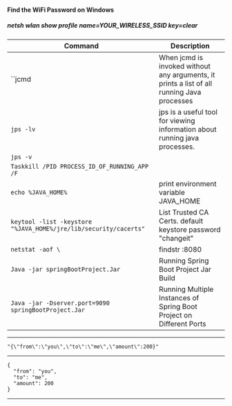 #### Find the WiFi Password on Windows

##### netsh wlan show profile name=YOUR_WIRELESS_SSID key=clear

| Command                                                        |      Description                                                                         |
|----------------------------------------------------------------|------------------------------------------------------------------------------------------|
|``jcmd                                                          |When jcmd is invoked without any arguments, it prints a list of all running Java processes|
|`jps -lv`                                                       |jps is a useful tool for viewing information about running java processes.                |
|`jps -v`                                                        |                                                                                          |
|`Taskkill /PID PROCESS_ID_OF_RUNNING_APP /F`                    |                                                                                          |
|`echo %JAVA_HOME%`                                              |print environment variable JAVA_HOME                                                      |
|`keytool -list -keystore "%JAVA_HOME%/jre/lib/security/cacerts"`|List Trusted CA Certs. default keystore password "changeit"                               |
|`netstat -aof \`                                                |findstr :8080|Find Process Id of the process using the 8080 port                          |
|`Java -jar springBootProject.Jar`                               |Running Spring Boot Project Jar Build                                                     |
|`Java -jar -Dserver.port=9090 springBootProject.Jar`            |Running Multiple Instances of Spring Boot Project on Different Ports                      |

---

`"{\"from\":\"you\",\"to\":\"me\",\"amount\":200}"`

---

```
{
  "from": "you",
  "to": "me",
  "amount": 200
}
```

---
